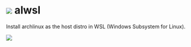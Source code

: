 # ![](http://imgur.com/piEDa9s.png) alwsl
Install archlinux as the host distro in WSL (Windows Subsystem for Linux).

![](http://imgur.com/1T2dyE5.png)
